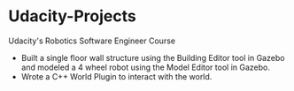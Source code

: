 # Udacity-Projects
Udacity's Robotics Software Engineer Course

- Built a single floor wall structure using the Building Editor tool in Gazebo and modeled a 4 wheel robot using the Model Editor tool in Gazebo.
- Wrote a C++ World Plugin to interact with the world.

